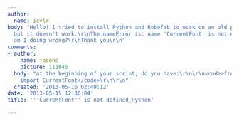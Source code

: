 ```yaml
---
author:
  name: icvlr
body: "Hello! I tried to install Python and Robofab to work on an old project in Fontlab
  but it doesn't work.\r\nThe nameError is: name 'CurrentFont' is not defined. What
  am I doing wrong?\r\nThank you\r\n"
comments:
- author:
    name: jasonc
    picture: 111045
  body: "at the beginning of your script, do you have:\r\n\r\n<code>from robofab.world
    import CurrentFont</code>\r\n\r\n"
  created: '2013-05-16 02:49:12'
date: '2013-05-15 12:36:04'
title: '''CurrentFont'' is not defined_Python'

---
```

